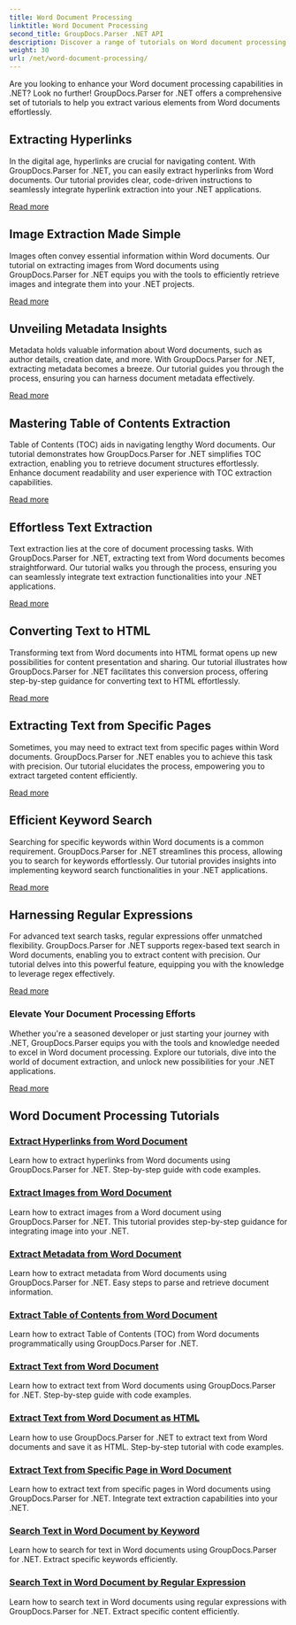 ```yaml
---
title: Word Document Processing
linktitle: Word Document Processing
second_title: GroupDocs.Parser .NET API
description: Discover a range of tutorials on Word document processing using GroupDocs.Parser for .NET. Extract hyperlinks, images, metadata, and more.
weight: 30
url: /net/word-document-processing/
---
```

Are you looking to enhance your Word document processing capabilities in .NET? Look no further! GroupDocs.Parser for .NET offers a comprehensive set of tutorials to help you extract various elements from Word documents effortlessly.

## Extracting Hyperlinks
In the digital age, hyperlinks are crucial for navigating content. With GroupDocs.Parser for .NET, you can easily extract hyperlinks from Word documents. Our tutorial provides clear, code-driven instructions to seamlessly integrate hyperlink extraction into your .NET applications.

[Read more](./extract-hyperlinks-from-word-document/)

## Image Extraction Made Simple
Images often convey essential information within Word documents. Our tutorial on extracting images from Word documents using GroupDocs.Parser for .NET equips you with the tools to efficiently retrieve images and integrate them into your .NET projects.

[Read more](./extract-images-from-word-document/)

## Unveiling Metadata Insights
Metadata holds valuable information about Word documents, such as author details, creation date, and more. With GroupDocs.Parser for .NET, extracting metadata becomes a breeze. Our tutorial guides you through the process, ensuring you can harness document metadata effectively.

[Read more](./extract-metadata-from-word-document/)

## Mastering Table of Contents Extraction
Table of Contents (TOC) aids in navigating lengthy Word documents. Our tutorial demonstrates how GroupDocs.Parser for .NET simplifies TOC extraction, enabling you to retrieve document structures effortlessly. Enhance document readability and user experience with TOC extraction capabilities.

[Read more](./extract-table-of-contents-from-word-document/)

## Effortless Text Extraction
Text extraction lies at the core of document processing tasks. With GroupDocs.Parser for .NET, extracting text from Word documents becomes straightforward. Our tutorial walks you through the process, ensuring you can seamlessly integrate text extraction functionalities into your .NET applications.

[Read more](./extract-text-from-word-document/)

## Converting Text to HTML
Transforming text from Word documents into HTML format opens up new possibilities for content presentation and sharing. Our tutorial illustrates how GroupDocs.Parser for .NET facilitates this conversion process, offering step-by-step guidance for converting text to HTML effortlessly.

[Read more](./extract-text-from-word-document-as-html/)

## Extracting Text from Specific Pages
Sometimes, you may need to extract text from specific pages within Word documents. GroupDocs.Parser for .NET enables you to achieve this task with precision. Our tutorial elucidates the process, empowering you to extract targeted content efficiently.

[Read more](./extract-text-from-specific-page-in-word-document/)

## Efficient Keyword Search
Searching for specific keywords within Word documents is a common requirement. GroupDocs.Parser for .NET streamlines this process, allowing you to search for keywords effortlessly. Our tutorial provides insights into implementing keyword search functionalities in your .NET applications.

[Read more](./search-text-in-word-document-by-keyword/)

## Harnessing Regular Expressions
For advanced text search tasks, regular expressions offer unmatched flexibility. GroupDocs.Parser for .NET supports regex-based text search in Word documents, enabling you to extract content with precision. Our tutorial delves into this powerful feature, equipping you with the knowledge to leverage regex effectively.

[Read more](./search-text-in-word-document-by-regular-expression/)

### Elevate Your Document Processing Efforts

Whether you're a seasoned developer or just starting your journey with .NET, GroupDocs.Parser equips you with the tools and knowledge needed to excel in Word document processing. Explore our tutorials, dive into the world of document extraction, and unlock new possibilities for your .NET applications.

[Read more](./extract-hyperlinks-from-word-document/)

## Word Document Processing Tutorials
### [Extract Hyperlinks from Word Document](./extract-hyperlinks-from-word-document/)
Learn how to extract hyperlinks from Word documents using GroupDocs.Parser for .NET. Step-by-step guide with code examples.
### [Extract Images from Word Document](./extract-images-from-word-document/)
Learn how to extract images from a Word document using GroupDocs.Parser for .NET. This tutorial provides step-by-step guidance for integrating image into your .NET.
### [Extract Metadata from Word Document](./extract-metadata-from-word-document/)
Learn how to extract metadata from Word documents using GroupDocs.Parser for .NET. Easy steps to parse and retrieve document information.
### [Extract Table of Contents from Word Document](./extract-table-of-contents-from-word-document/)
Learn how to extract Table of Contents (TOC) from Word documents programmatically using GroupDocs.Parser for .NET.
### [Extract Text from Word Document](./extract-text-from-word-document/)
Learn how to extract text from Word documents using GroupDocs.Parser for .NET. Step-by-step guide with code examples.
### [Extract Text from Word Document as HTML](./extract-text-from-word-document-as-html/)
Learn how to use GroupDocs.Parser for .NET to extract text from Word documents and save it as HTML. Step-by-step tutorial with code examples.
### [Extract Text from Specific Page in Word Document](./extract-text-from-specific-page-in-word-document/)
Learn how to extract text from specific pages in Word documents using GroupDocs.Parser for .NET. Integrate text extraction capabilities into your .NET.
### [Search Text in Word Document by Keyword](./search-text-in-word-document-by-keyword/)
Learn how to search for text in Word documents using GroupDocs.Parser for .NET. Extract specific keywords efficiently.
### [Search Text in Word Document by Regular Expression](./search-text-in-word-document-by-regular-expression/)
Learn how to search text in Word documents using regular expressions with GroupDocs.Parser for .NET. Extract specific content efficiently.